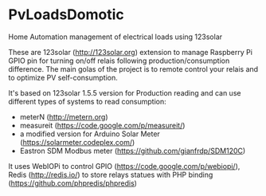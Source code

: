 # PvLoadsDomotic
Home Automation management of electrical loads using 123solar

These are 123solar (http://123solar.org) extension to manage Raspberry Pi GPIO pin for turning on/off relais following production/consumption difference.
The main golas of the project is to remote control your relais and to optimize PV self-consumption.

It's based on 123solar 1.5.5 version for Production reading and can use different types of systems to read consumption:
- meterN (http://metern.org)
- measureit (https://code.google.com/p/measureit/)
- a modified version for Arduino Solar Meter (https://solarmeter.codeplex.com/)
- Eastron SDM Modbus meter (https://github.com/gianfrdp/SDM120C)

It uses WebIOPi to control GPIO (https://code.google.com/p/webiopi/), Redis (http://redis.io/) to store relays statues with PHP binding (https://github.com/phpredis/phpredis)
 
